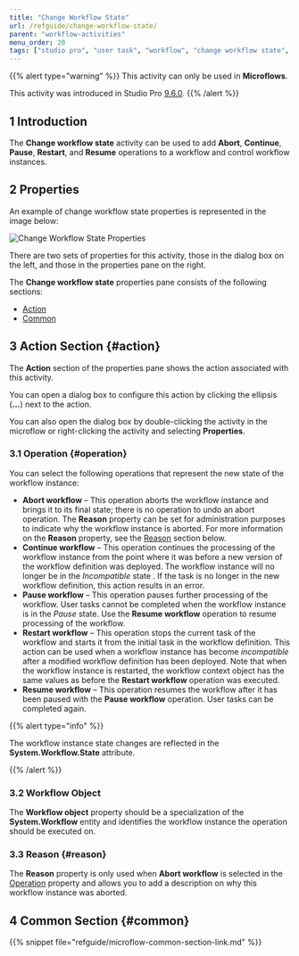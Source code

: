 ```yaml
---
title: "Change Workflow State"
url: /refguide/change-workflow-state/
parent: "workflow-activities"
menu_order: 20
tags: ["studio pro", "user task", "workflow", "change workflow state", "workflow state"]
---
```


{{% alert type="warning" %}}
This activity can only be used in **Microflows**.

This activity was introduced in Studio Pro [9.6.0](/releasenotes/studio-pro/9.6/#960).
{{% /alert %}}

## 1 Introduction

The **Change workflow state** activity can be used to add **Abort**, **Continue**, **Pause**, **Restart**, and **Resume** operations to a workflow and control workflow instances. 

## 2 Properties

An example of change workflow state properties is represented in the image below:

![Change Workflow State Properties](/attachments/refguide/modeling/application-logic/microflows-and-nanoflows/activities/workflow-activities/change-workflow-state/change-workflow-state-properties.png)

There are two sets of properties for this activity, those in the dialog box on the left, and those in the properties pane on the right.

The **Change workflow state** properties pane consists of the following sections:

* [Action](#action)
* [Common](#common)

## 3 Action Section {#action}

The **Action** section of the properties pane shows the action associated with this activity.

You can open a dialog box to configure this action by clicking the ellipsis (**…**) next to the action.

You can also open the dialog box by double-clicking the activity in the microflow or right-clicking the activity and selecting **Properties**.

### 3.1 Operation {#operation}

You can select the following operations that represent the new state of the workflow instance:

* **Abort workflow** – This operation aborts the workflow instance and brings it to its final state; there is no operation to undo an abort operation. The **Reason** property can be set for administration purposes to indicate why the workflow instance is aborted. For more information on the **Reason** property, see the [Reason](#reason) section below.
* **Continue workflow** – This operation continues the processing of the workflow instance from the point where it was before a new version of the workflow definition was deployed. The workflow instance will no longer be in the *Incompatible* state . If the task is no longer in the new workflow definition, this action results in an error.
* **Pause workflow** – This operation pauses further processing of the workflow. User tasks cannot be completed when the workflow instance is in the *Pause* state. Use the **Resume workflow** operation to resume processing of the workflow.
* **Restart workflow** – This operation stops the current task of the workflow and starts it from the initial task in the workflow definition. This action can be used when a workflow instance has become *incompatible* after a modified workflow definition has been deployed. Note that when the workflow instance is restarted, the workflow context object has the same values as before the **Restart workflow** operation was executed.
* **Resume workflow** – This operation resumes the workflow after it has been paused with the **Pause workflow** operation. User tasks can be completed again.

{{% alert type="info" %}}

The workflow instance state changes are reflected in the **System.Workflow.State** attribute.

{{% /alert %}}

### 3.2 Workflow Object

The **Workflow object** property should be a specialization of the **System.Workflow** entity and identifies the workflow instance the operation should be executed on.

### 3.3 Reason {#reason}

The **Reason** property is only used when **Abort workflow** is selected in the [Operation](#operation) property and allows you to add a description on why this workflow instance was aborted.

## 4 Common Section {#common}

{{% snippet file="refguide/microflow-common-section-link.md" %}}